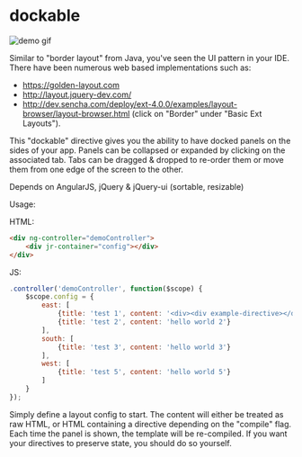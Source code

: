 # dockable

![demo gif](http://joshribakoff.github.io/dockable.gif)

Similar to "border layout" from Java, you've seen the UI pattern in your IDE. There have been numerous web based implementations such as:

- https://golden-layout.com
- http://layout.jquery-dev.com/
- http://dev.sencha.com/deploy/ext-4.0.0/examples/layout-browser/layout-browser.html (click on "Border" under "Basic Ext Layouts").

This "dockable" directive gives you the ability to have docked panels on the sides of your app. Panels can be collapsed or expanded by clicking on the associated tab. Tabs can be dragged & dropped to re-order them or move them from one edge of the screen to the other.

Depends on AngularJS, jQuery & jQuery-ui (sortable, resizable)

Usage:

HTML:
```html
<div ng-controller="demoController">
    <div jr-container="config"></div>
</div>
```

JS:
```js
.controller('demoController', function($scope) {
    $scope.config = {
        east: [
            {title: 'test 1', content: '<div><div example-directive></div></div>', compile: true},
            {title: 'test 2', content: 'hello world 2'}
        ],
        south: [
            {title: 'test 3', content: 'hello world 3'}
        ],
        west: [
            {title: 'test 5', content: 'hello world 5'}
        ]
    }
});
```

Simply define a layout config to start. The content will either be treated as raw HTML, or HTML containing a directive depending on the "compile" flag. Each time the panel is shown, the template will be re-compiled. If you want your directives to preserve state, you should do so yourself.